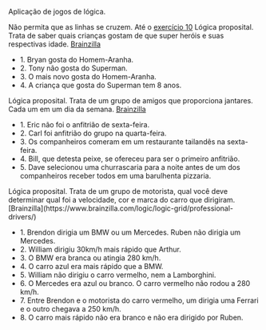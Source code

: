 Aplicação de jogos de lógica. 

Não permita que as linhas se cruzem. Até o [exercício 10](https://www.mathplayground.com/tronix/index.html)
Lógica proposital. Trata de saber quais crianças gostam de que super heróis e suas respectivas idade. [Brainzilla](https://www.brainzilla.com/logic/logic-grid/superheroes/)
<ul>
	 <li>1. Bryan gosta do Homem-Aranha.</li>
     <li>2. Tony não gosta do Superman.</li>
     <li>3. O mais novo gosta do Homem-Aranha.</li>
	 <li>4. A criança que gosta do Superman tem 8 anos.</li>
</ul>

Lógica proposital. Trata de um grupo de amigos que proporciona jantares. Cada um em um dia da semana. [Brainzilla](https://www.brainzilla.com/logic/logic-grid/bachelor-binge/)
<ul>
	 <li>1. Eric não foi o anfitrião de sexta-feira.</li>
	 <li>2. Carl foi anfitrião do grupo na quarta-feira.</li>
	 <li>3. Os companheiros comeram em um restaurante tailandês na sexta-feira.</li>
	 <li>4. Bill, que detesta peixe, se ofereceu para ser o primeiro anfitrião.</li>
	 <li>5. Dave selecionou uma churrascaria para a noite antes de um dos companheiros receber todos em uma barulhenta pizzaria.</li>
 </ul>
 Lógica proposital. Trata de um grupo de motorista, qual você deve determinar qual foi a velocidade, cor e marca do carro que dirigiram. [Brainzilla](https://www.brainzilla.com/logic/logic-grid/professional-drivers/)
<ul>
		 <li >1. Brendon dirigia um BMW ou um Mercedes. Ruben não dirigia um Mercedes.</li>
		 <li>2. William dirigiu 30km/h mais rápido que Arthur.</li>
		 <li>3. O BMW era branca ou atingia 280 km/h.</li>
		 <li>4. O carro azul era mais rápido que a BMW.</li>
		 <li>5. William não dirigiu o carro vermelho, nem a Lamborghini.</li>
		 <li>6. O Mercedes era azul ou branco. O carro vermelho não rodou a 280 km/h.</li>
		 <li>7. Entre Brendon e o motorista do carro vermelho, um dirigia uma Ferrari e o outro chegava a 250 km/h.</li>
		 <li>8. O carro mais rápido não era branco e não era dirigido por Ruben.</li>
</ul>

